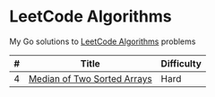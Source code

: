 # LeetCode Algorithms
My Go solutions to [LeetCode Algorithms](https://leetcode.com/problemset/algorithms) problems

| # | Title | Difficulty |
| --- | --- | --- |
| 4 | [Median of Two Sorted Arrays](median-of-two-sorted-arrays/main.go) | Hard |
